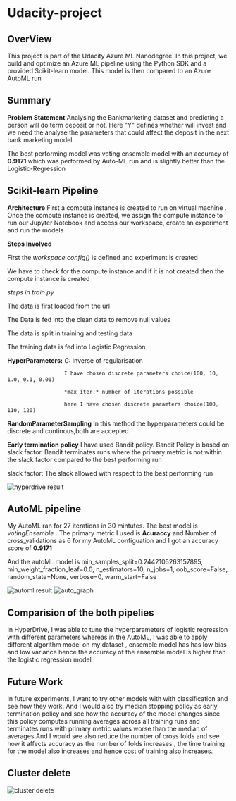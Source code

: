 # Udacity-project

## OverView
This project is part of the Udacity Azure ML Nanodegree. In this project, we build and optimize an Azure ML pipeline using the Python SDK and a provided Scikit-learn model. This model is then compared to an Azure AutoML run



## Summary ##
__Problem Statement__  Analysing the Bankmarketing  dataset and predicting a person will do term deposit or not. Here "Y" defines whether will invest and we need the analyse the parameters that could affect the deposit in the next bank marketing model. 

 The best performing model was voting ensemble model with an accuracy of **0.9171** which was performed by Auto-ML run and is slightly better than the Logistic-Regression

## Scikit-learn Pipeline ## 
__Architecture__ First a compute instance is created to run on virtual machine . Once the compute instance is created, we assign the compute instance to run our Jupyter Notebook and access our workspace, create an experiment and run the models

__Steps Involved__

First the *workspace.config()* is defined and experiment is created

We have to check for the compute instance and if it is not created then the compute instance is created 

*steps in train.py*

The data is first loaded from the url

The Data is fed into the clean data to remove null values 

The data is split in training and testing data

The training data is fed into Logistic Regression

__HyperParameters:__ 
                     *C:* Inverse of regularisation

                      I have chosen discrete parameters choice(100, 10, 1.0, 0.1, 0.01)
                      
                      *max_iter:* number of iterations possible
                      
                      here I have chosen discrete paramters choice(100, 110, 120)
                      
__RandomParameterSampling__ In this method the hyperparameters could be discrete and continous,both are accepted

__Early termination policy__ I have used Bandit policy. Bandit Policy is based on slack factor. Bandit terminates runs where the primary metric is not within the slack factor compared to the best performing run

slack factor: The slack allowed with respect to the best performing run


![hyperdrive result](https://user-images.githubusercontent.com/51949018/107182263-6a402680-6a02-11eb-9797-3a3cedd836cf.png)

## AutoML pipeline ##
My AutoML ran for 27 iterations in 30 mintutes. The best model is _votingEnsemble_ . The primary metric I used is __Acuraccy__ and Number of cross_validations as 6 for my AutoML configuation and I got an accuracy score of **0.9171**

And the autoML model is                                                                             min_samples_split=0.2442105263157895,
                                                                                                    min_weight_fraction_leaf=0.0,
                                                                                                    n_estimators=10,
                                                                                                    n_jobs=1,
                                                                                                    oob_score=False,
                                                                                                    random_state=None,
                                                                                                    verbose=0,
                                                                                                    warm_start=False

![automl result](https://user-images.githubusercontent.com/51949018/107182934-bb044f00-6a03-11eb-83ad-c19292e77977.png)
![auto_graph](https://user-images.githubusercontent.com/51949018/107183068-03237180-6a04-11eb-91c5-9fd0fec0755b.png)

## Comparision of the both pipelies ##
In HyperDrive, I was able to tune the hyperparameters of logistic regression with different parameters whereas in the AutoML, I was able to apply different algorithm model on my dataset , ensemble model has has low bias and low variance hence the accuracy of the ensemble model is higher than the logistic regression model

## Future Work ##
In future experiments, I want to try other models with with classification and see how they work. And I would also try median stopping policy as early termination policy and see how the accuracy of the model changes since this  policy computes running averages across all training runs and terminates runs with primary metric values worse than the median of averages.And I would see also reduce the number of cross folds and see how it affects accuracy as the number of folds increases , the time training for the model also increases and hence cost of training also increases. 


## Cluster delete
![cluster delete](https://user-images.githubusercontent.com/51949018/107221281-6d0a3e00-6a39-11eb-9bd9-09b3ee50831b.png)
